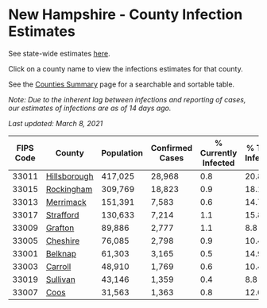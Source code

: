 # New Hampshire - County Infection Estimates

See state-wide estimates [here](/infections/us-nh).

Click on a county name to view the infections estimates for that county.

See the [Counties Summary](/infections/summary-counties) page for a searchable and sortable table.

*Note: Due to the inherent lag between infections and reporting of cases, our estimates of infections are as of 14 days ago.*

*Last updated: March 8, 2021*

|   FIPS Code |                       County |   Population |   Confirmed Cases |   % Currently Infected |   % Total Infected |
|-------------|------------------------------|--------------|-------------------|------------------------|--------------------|
|       33011 | [Hillsborough](hillsborough) |      417,025 |            28,968 |                    0.8 |               20.8 |
|       33015 |     [Rockingham](rockingham) |      309,769 |            18,823 |                    0.9 |               18.1 |
|       33013 |       [Merrimack](merrimack) |      151,391 |             7,583 |                    0.6 |               14.7 |
|       33017 |       [Strafford](strafford) |      130,633 |             7,214 |                    1.1 |               15.8 |
|       33009 |           [Grafton](grafton) |       89,886 |             2,777 |                    1.1 |                8.8 |
|       33005 |         [Cheshire](cheshire) |       76,085 |             2,798 |                    0.9 |               10.4 |
|       33001 |           [Belknap](belknap) |       61,303 |             3,165 |                    0.5 |               14.9 |
|       33003 |           [Carroll](carroll) |       48,910 |             1,769 |                    0.6 |               10.4 |
|       33019 |         [Sullivan](sullivan) |       43,146 |             1,359 |                    0.4 |                8.8 |
|       33007 |                 [Coos](coos) |       31,563 |             1,363 |                    0.8 |               12.0 |